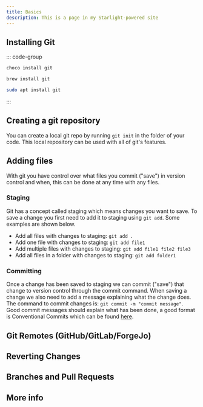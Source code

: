 ```yaml
---
title: Basics
description: This is a page in my Starlight-powered site
---
```


## Installing Git

::: code-group

```sh [Chocolatey]
choco install git
```

```sh [Homebrew]
brew install git
```

```sh [Debian]
sudo apt install git
```

:::

## Creating a git repository

You can create a local git repo by running `git init` in the folder of your code. This local repository can be used with all of git's features.

## Adding files

With git you have control over what files you commit ("save") in version control and when, this can be done at any time with any files.

### Staging

Git has a concept called staging which means changes you want to save. To save a change you first need to add it to staging using `git add`. Some examples are shown below.

- Add all files with changes to staging: `git add .`
- Add one file with changes to staging: `git add file1`
- Add multiple files with changes to staging: `git add file1 file2 file3`
- Add all files in a folder with changes to staging: `git add folder1`

### Committing

Once a change has been saved to staging we can commit ("save") that change to version control through the commit command. When saving a change we also need to add a message explaining what the change does. The command to commit changes is: `git commit -m "commit message"`. Good commit messages should explain what has been done, a good format is Conventional Commits which can be found [here](https://conventionalcommits.org).

## Git Remotes (GitHub/GitLab/ForgeJo)


## Reverting Changes

## Branches and Pull Requests

## More info
